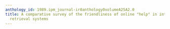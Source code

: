 ```yaml
---
anthology_id: 1989.ipm_journal-ir0anthology0volumeA25A2.0
title: A comparative survey of the friendliness of online "help" in interactive information
  retrieval systems
---
```

